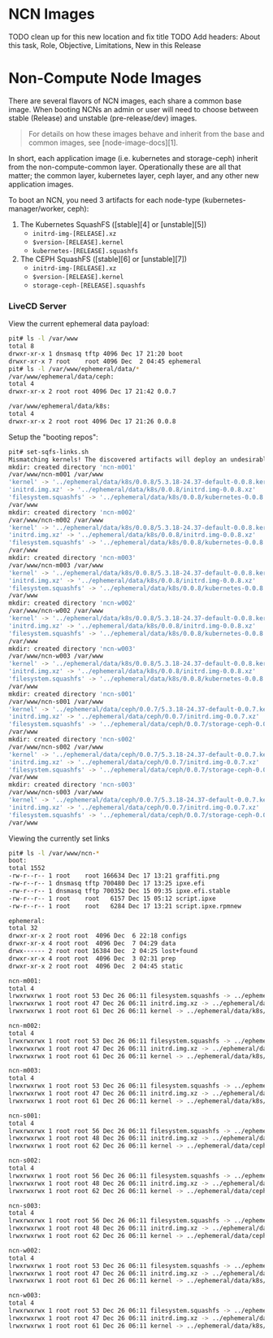 # NCN Images

TODO clean up for this new location and fix title
TODO Add headers: About this task, Role, Objective, Limitations, New in this Release

# Non-Compute Node Images

There are several flavors of NCN images, each share a common base image. When booting NCNs an admin or user will need to choose between
stable (Release) and unstable (pre-release/dev) images.

> For details on how these images behave and inherit from the base and common images, see [node-image-docs][1].

In short, each application image (i.e. kubernetes and storage-ceph) inherit from the non-compute-common layer. Operationally these are all
that matter; the common layer, kubernetes layer, ceph layer, and any other new application images.

To boot an NCN, you need 3 artifacts for each node-type (kubernetes-manager/worker, ceph):

1. The Kubernetes SquashFS ([stable][4] or [unstable][5])
    - `initrd-img-[RELEASE].xz`
    - `$version-[RELEASE].kernel`
    - `kubernetes-[RELEASE].squashfs`
2. The CEPH SquashFS ([stable][6] or [unstable][7])
    - `initrd-img-[RELEASE].xz`
    - `$version-[RELEASE].kernel`
    - `storage-ceph-[RELEASE].squashfs`

### LiveCD Server

View the current ephemeral data payload:

```bash
pit# ls -l /var/www
total 8
drwxr-xr-x 1 dnsmasq tftp 4096 Dec 17 21:20 boot
drwxr-xr-x 7 root    root 4096 Dec  2 04:45 ephemeral
pit# ls -l /var/www/ephemeral/data/*
/var/www/ephemeral/data/ceph:
total 4
drwxr-xr-x 2 root root 4096 Dec 17 21:42 0.0.7

/var/www/ephemeral/data/k8s:
total 4
drwxr-xr-x 2 root root 4096 Dec 17 21:26 0.0.8
```

Setup the "booting repos":
```bash
pit# set-sqfs-links.sh
Mismatching kernels! The discovered artifacts will deploy an undesirable stack.
mkdir: created directory 'ncn-m001'
/var/www/ncn-m001 /var/www
'kernel' -> '../ephemeral/data/k8s/0.0.8/5.3.18-24.37-default-0.0.8.kernel'
'initrd.img.xz' -> '../ephemeral/data/k8s/0.0.8/initrd.img-0.0.8.xz'
'filesystem.squashfs' -> '../ephemeral/data/k8s/0.0.8/kubernetes-0.0.8.squashfs'
/var/www
mkdir: created directory 'ncn-m002'
/var/www/ncn-m002 /var/www
'kernel' -> '../ephemeral/data/k8s/0.0.8/5.3.18-24.37-default-0.0.8.kernel'
'initrd.img.xz' -> '../ephemeral/data/k8s/0.0.8/initrd.img-0.0.8.xz'
'filesystem.squashfs' -> '../ephemeral/data/k8s/0.0.8/kubernetes-0.0.8.squashfs'
/var/www
mkdir: created directory 'ncn-m003'
/var/www/ncn-m003 /var/www
'kernel' -> '../ephemeral/data/k8s/0.0.8/5.3.18-24.37-default-0.0.8.kernel'
'initrd.img.xz' -> '../ephemeral/data/k8s/0.0.8/initrd.img-0.0.8.xz'
'filesystem.squashfs' -> '../ephemeral/data/k8s/0.0.8/kubernetes-0.0.8.squashfs'
/var/www
mkdir: created directory 'ncn-w002'
/var/www/ncn-w002 /var/www
'kernel' -> '../ephemeral/data/k8s/0.0.8/5.3.18-24.37-default-0.0.8.kernel'
'initrd.img.xz' -> '../ephemeral/data/k8s/0.0.8/initrd.img-0.0.8.xz'
'filesystem.squashfs' -> '../ephemeral/data/k8s/0.0.8/kubernetes-0.0.8.squashfs'
/var/www
mkdir: created directory 'ncn-w003'
/var/www/ncn-w003 /var/www
'kernel' -> '../ephemeral/data/k8s/0.0.8/5.3.18-24.37-default-0.0.8.kernel'
'initrd.img.xz' -> '../ephemeral/data/k8s/0.0.8/initrd.img-0.0.8.xz'
'filesystem.squashfs' -> '../ephemeral/data/k8s/0.0.8/kubernetes-0.0.8.squashfs'
/var/www
mkdir: created directory 'ncn-s001'
/var/www/ncn-s001 /var/www
'kernel' -> '../ephemeral/data/ceph/0.0.7/5.3.18-24.37-default-0.0.7.kernel'
'initrd.img.xz' -> '../ephemeral/data/ceph/0.0.7/initrd.img-0.0.7.xz'
'filesystem.squashfs' -> '../ephemeral/data/ceph/0.0.7/storage-ceph-0.0.7.squashfs'
/var/www
mkdir: created directory 'ncn-s002'
/var/www/ncn-s002 /var/www
'kernel' -> '../ephemeral/data/ceph/0.0.7/5.3.18-24.37-default-0.0.7.kernel'
'initrd.img.xz' -> '../ephemeral/data/ceph/0.0.7/initrd.img-0.0.7.xz'
'filesystem.squashfs' -> '../ephemeral/data/ceph/0.0.7/storage-ceph-0.0.7.squashfs'
/var/www
mkdir: created directory 'ncn-s003'
/var/www/ncn-s003 /var/www
'kernel' -> '../ephemeral/data/ceph/0.0.7/5.3.18-24.37-default-0.0.7.kernel'
'initrd.img.xz' -> '../ephemeral/data/ceph/0.0.7/initrd.img-0.0.7.xz'
'filesystem.squashfs' -> '../ephemeral/data/ceph/0.0.7/storage-ceph-0.0.7.squashfs'
/var/www
```

Viewing the currently set links
```bash
pit# ls -l /var/www/ncn-*
boot:
total 1552
-rw-r--r-- 1 root    root 166634 Dec 17 13:21 graffiti.png
-rw-r--r-- 1 dnsmasq tftp 700480 Dec 17 13:25 ipxe.efi
-rw-r--r-- 1 dnsmasq tftp 700352 Dec 15 09:35 ipxe.efi.stable
-rw-r--r-- 1 root    root   6157 Dec 15 05:12 script.ipxe
-rw-r--r-- 1 root    root   6284 Dec 17 13:21 script.ipxe.rpmnew

ephemeral:
total 32
drwxr-xr-x 2 root root  4096 Dec  6 22:18 configs
drwxr-xr-x 4 root root  4096 Dec  7 04:29 data
drwx------ 2 root root 16384 Dec  2 04:25 lost+found
drwxr-xr-x 4 root root  4096 Dec  3 02:31 prep
drwxr-xr-x 2 root root  4096 Dec  2 04:45 static

ncn-m001:
total 4
lrwxrwxrwx 1 root root 53 Dec 26 06:11 filesystem.squashfs -> ../ephemeral/data/k8s/0.0.8/kubernetes-0.0.8.squashfs
lrwxrwxrwx 1 root root 47 Dec 26 06:11 initrd.img.xz -> ../ephemeral/data/k8s/0.0.8/initrd.img-0.0.8.xz
lrwxrwxrwx 1 root root 61 Dec 26 06:11 kernel -> ../ephemeral/data/k8s/0.0.8/5.3.18-24.37-default-0.0.8.kernel

ncn-m002:
total 4
lrwxrwxrwx 1 root root 53 Dec 26 06:11 filesystem.squashfs -> ../ephemeral/data/k8s/0.0.8/kubernetes-0.0.8.squashfs
lrwxrwxrwx 1 root root 47 Dec 26 06:11 initrd.img.xz -> ../ephemeral/data/k8s/0.0.8/initrd.img-0.0.8.xz
lrwxrwxrwx 1 root root 61 Dec 26 06:11 kernel -> ../ephemeral/data/k8s/0.0.8/5.3.18-24.37-default-0.0.8.kernel

ncn-m003:
total 4
lrwxrwxrwx 1 root root 53 Dec 26 06:11 filesystem.squashfs -> ../ephemeral/data/k8s/0.0.8/kubernetes-0.0.8.squashfs
lrwxrwxrwx 1 root root 47 Dec 26 06:11 initrd.img.xz -> ../ephemeral/data/k8s/0.0.8/initrd.img-0.0.8.xz
lrwxrwxrwx 1 root root 61 Dec 26 06:11 kernel -> ../ephemeral/data/k8s/0.0.8/5.3.18-24.37-default-0.0.8.kernel

ncn-s001:
total 4
lrwxrwxrwx 1 root root 56 Dec 26 06:11 filesystem.squashfs -> ../ephemeral/data/ceph/0.0.7/storage-ceph-0.0.7.squashfs
lrwxrwxrwx 1 root root 48 Dec 26 06:11 initrd.img.xz -> ../ephemeral/data/ceph/0.0.7/initrd.img-0.0.7.xz
lrwxrwxrwx 1 root root 62 Dec 26 06:11 kernel -> ../ephemeral/data/ceph/0.0.7/5.3.18-24.37-default-0.0.7.kernel

ncn-s002:
total 4
lrwxrwxrwx 1 root root 56 Dec 26 06:11 filesystem.squashfs -> ../ephemeral/data/ceph/0.0.7/storage-ceph-0.0.7.squashfs
lrwxrwxrwx 1 root root 48 Dec 26 06:11 initrd.img.xz -> ../ephemeral/data/ceph/0.0.7/initrd.img-0.0.7.xz
lrwxrwxrwx 1 root root 62 Dec 26 06:11 kernel -> ../ephemeral/data/ceph/0.0.7/5.3.18-24.37-default-0.0.7.kernel

ncn-s003:
total 4
lrwxrwxrwx 1 root root 56 Dec 26 06:11 filesystem.squashfs -> ../ephemeral/data/ceph/0.0.7/storage-ceph-0.0.7.squashfs
lrwxrwxrwx 1 root root 48 Dec 26 06:11 initrd.img.xz -> ../ephemeral/data/ceph/0.0.7/initrd.img-0.0.7.xz
lrwxrwxrwx 1 root root 62 Dec 26 06:11 kernel -> ../ephemeral/data/ceph/0.0.7/5.3.18-24.37-default-0.0.7.kernel

ncn-w002:
total 4
lrwxrwxrwx 1 root root 53 Dec 26 06:11 filesystem.squashfs -> ../ephemeral/data/k8s/0.0.8/kubernetes-0.0.8.squashfs
lrwxrwxrwx 1 root root 47 Dec 26 06:11 initrd.img.xz -> ../ephemeral/data/k8s/0.0.8/initrd.img-0.0.8.xz
lrwxrwxrwx 1 root root 61 Dec 26 06:11 kernel -> ../ephemeral/data/k8s/0.0.8/5.3.18-24.37-default-0.0.8.kernel

ncn-w003:
total 4
lrwxrwxrwx 1 root root 53 Dec 26 06:11 filesystem.squashfs -> ../ephemeral/data/k8s/0.0.8/kubernetes-0.0.8.squashfs
lrwxrwxrwx 1 root root 47 Dec 26 06:11 initrd.img.xz -> ../ephemeral/data/k8s/0.0.8/initrd.img-0.0.8.xz
lrwxrwxrwx 1 root root 61 Dec 26 06:11 kernel -> ../ephemeral/data/k8s/0.0.8/5.3.18-24.37-default-0.0.8.kernel
```
